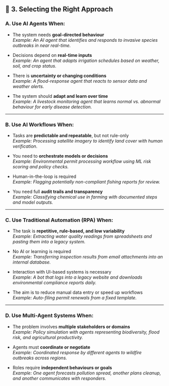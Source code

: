 ## 🧭 3. Selecting the Right Approach

### A. Use **AI Agents** When:

- The system needs **goal-directed behaviour**  
  _Example: An AI agent that identifies and responds to invasive species outbreaks in near real-time._

- Decisions depend on **real-time inputs**  
  _Example: An agent that adapts irrigation schedules based on weather, soil, and crop status._

- There is **uncertainty or changing conditions**  
  _Example: A flood-response agent that reacts to sensor data and weather alerts._

- The system should **adapt and learn over time**  
  _Example: A livestock monitoring agent that learns normal vs. abnormal behaviour for early disease detection._

---

### B. Use **AI Workflows** When:

- Tasks are **predictable and repeatable**, but not rule-only  
  _Example: Processing satellite imagery to identify land cover with human verification._

- You need to **orchestrate models or decisions**  
  _Example: Environmental permit processing workflow using ML risk scoring and policy checks._

- Human-in-the-loop is required  
  _Example: Flagging potentially non-compliant fishing reports for review._

- You need full **audit trails and transparency**  
  _Example: Classifying chemical use in farming with documented steps and model outputs._

---

### C. Use **Traditional Automation (RPA)** When:

- The task is **repetitive, rule-based, and low variability**  
  _Example: Extracting water quality readings from spreadsheets and pasting them into a legacy system._

- No AI or learning is required  
  _Example: Transferring inspection results from email attachments into an internal database._

- Interaction with UI-based systems is necessary  
  _Example: A bot that logs into a legacy website and downloads environmental compliance reports daily._

- The aim is to reduce manual data entry or speed up workflows  
  _Example: Auto-filing permit renewals from a fixed template._

---

### D. Use **Multi-Agent Systems** When:

- The problem involves **multiple stakeholders or domains**  
  _Example: Policy simulation with agents representing biodiversity, flood risk, and agricultural productivity._

- Agents must **coordinate or negotiate**  
  _Example: Coordinated response by different agents to wildfire outbreaks across regions._

- Roles require **independent behaviours or goals**  
  _Example: One agent forecasts pollution spread, another plans cleanup, and another communicates with responders._

